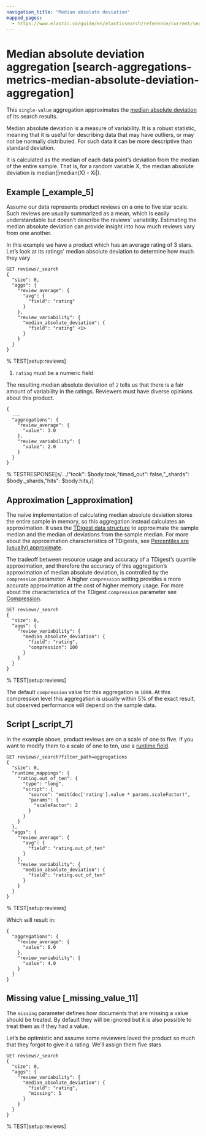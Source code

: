 ```yaml
---
navigation_title: "Median absolute deviation"
mapped_pages:
  - https://www.elastic.co/guide/en/elasticsearch/reference/current/search-aggregations-metrics-median-absolute-deviation-aggregation.html
---
```


# Median absolute deviation aggregation [search-aggregations-metrics-median-absolute-deviation-aggregation]


This `single-value` aggregation approximates the [median absolute deviation](https://en.wikipedia.org/wiki/Median_absolute_deviation) of its search results.

Median absolute deviation is a measure of variability. It is a robust statistic, meaning that it is useful for describing data that may have outliers, or may not be normally distributed. For such data it can be more descriptive than standard deviation.

It is calculated as the median of each data point’s deviation from the median of the entire sample. That is, for a random variable X, the median absolute deviation is median(|median(X) - Xi|).

## Example [_example_5]

Assume our data represents product reviews on a one to five star scale. Such reviews are usually summarized as a mean, which is easily understandable but doesn’t describe the reviews' variability. Estimating the median absolute deviation can provide insight into how much reviews vary from one another.

In this example we have a product which has an average rating of 3 stars. Let’s look at its ratings' median absolute deviation to determine how much they vary

```console
GET reviews/_search
{
  "size": 0,
  "aggs": {
    "review_average": {
      "avg": {
        "field": "rating"
      }
    },
    "review_variability": {
      "median_absolute_deviation": {
        "field": "rating" <1>
      }
    }
  }
}
```
% TEST[setup:reviews]

1. `rating` must be a numeric field


The resulting median absolute deviation of `2` tells us that there is a fair amount of variability in the ratings. Reviewers must have diverse opinions about this product.

```console-result
{
  ...
  "aggregations": {
    "review_average": {
      "value": 3.0
    },
    "review_variability": {
      "value": 2.0
    }
  }
}
```
% TESTRESPONSE[s/\.\.\./"took": $body.took,"timed_out": false,"_shards": $body._shards,"hits": $body.hits,/]


## Approximation [_approximation]

The naive implementation of calculating median absolute deviation stores the entire sample in memory, so this aggregation instead calculates an approximation. It uses the [TDigest data structure](https://github.com/tdunning/t-digest) to approximate the sample median and the median of deviations from the sample median. For more about the approximation characteristics of TDigests, see [Percentiles are (usually) approximate](/reference/aggregations/search-aggregations-metrics-percentile-aggregation.md#search-aggregations-metrics-percentile-aggregation-approximation).

The tradeoff between resource usage and accuracy of a TDigest’s quantile approximation, and therefore the accuracy of this aggregation’s approximation of median absolute deviation, is controlled by the `compression` parameter. A higher `compression` setting provides a more accurate approximation at the cost of higher memory usage. For more about the characteristics of the TDigest `compression` parameter see [Compression](/reference/aggregations/search-aggregations-metrics-percentile-aggregation.md#search-aggregations-metrics-percentile-aggregation-compression).

```console
GET reviews/_search
{
  "size": 0,
  "aggs": {
    "review_variability": {
      "median_absolute_deviation": {
        "field": "rating",
        "compression": 100
      }
    }
  }
}
```
% TEST[setup:reviews]

The default `compression` value for this aggregation is `1000`. At this compression level this aggregation is usually within 5% of the exact result, but observed performance will depend on the sample data.


## Script [_script_7]

In the example above, product reviews are on a scale of one to five. If you want to modify them to a scale of one to ten, use a [runtime field](docs-content://manage-data/data-store/mapping/runtime-fields.md).

```console
GET reviews/_search?filter_path=aggregations
{
  "size": 0,
  "runtime_mappings": {
    "rating.out_of_ten": {
      "type": "long",
      "script": {
        "source": "emit(doc['rating'].value * params.scaleFactor)",
        "params": {
          "scaleFactor": 2
        }
      }
    }
  },
  "aggs": {
    "review_average": {
      "avg": {
        "field": "rating.out_of_ten"
      }
    },
    "review_variability": {
      "median_absolute_deviation": {
        "field": "rating.out_of_ten"
      }
    }
  }
}
```
% TEST[setup:reviews]

Which will result in:

```console-result
{
  "aggregations": {
    "review_average": {
      "value": 6.0
    },
    "review_variability": {
      "value": 4.0
    }
  }
}
```


## Missing value [_missing_value_11]

The `missing` parameter defines how documents that are missing a value should be treated. By default they will be ignored but it is also possible to treat them as if they had a value.

Let’s be optimistic and assume some reviewers loved the product so much that they forgot to give it a rating. We’ll assign them five stars

```console
GET reviews/_search
{
  "size": 0,
  "aggs": {
    "review_variability": {
      "median_absolute_deviation": {
        "field": "rating",
        "missing": 5
      }
    }
  }
}
```
% TEST[setup:reviews]


